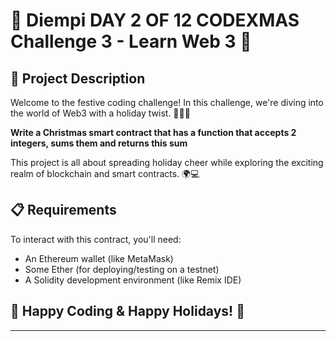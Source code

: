 
# 🎄 Diempi DAY 2 OF 12 CODEXMAS Challenge 3 - Learn Web 3 🎄

## 🌟 Project Description
Welcome to the festive coding challenge! In this challenge, we're diving into the world of Web3 with a holiday twist. 🎅🏼🚀

**Write a Christmas smart contract that has a function that accepts 2 integers, sums them and returns this sum**

This project is all about spreading holiday cheer while exploring the exciting realm of blockchain and smart contracts. 🌍💻

## 📋 Requirements
To interact with this contract, you'll need:
- An Ethereum wallet (like MetaMask)
- Some Ether (for deploying/testing on a testnet)
- A Solidity development environment (like Remix IDE)


## 🎉 Happy Coding & Happy Holidays! 🎉

---
